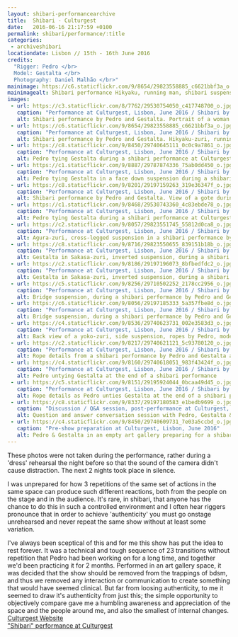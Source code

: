 ```yaml
---
layout: shibari-performancearchive
title:  Shibari - Culturgest
date:   2016-06-16 21:17:59 +0100
permalink: shibari/performance/:title
categories:
 - archiveshibari
locationdate: Lisbon // 15th - 16th June 2016
credits:
  "Rigger: Pedro </br>
  Model: Gestalta </br>
  Photography: Daniel Malhão </br>"
mainimage: https://c6.staticflickr.com/9/8654/29823558885_c6621bbf3a_o.jpg
mainimagealt: Shibari performance Hikyaku, running man, shibari suspension by Pedro & Gestalta
images:
 - url: https://c3.staticflickr.com/8/7762/29530754050_c417748700_o.jpg
   caption: "Performance at Culturgest, Lisbon, June 2016 / Shibari by Pedro, Model: Gestalta, Photo: DMF"
   alt: Shibari performance by Pedro and Gestalta. Portrait of a woman in ropes
 - url: https://c6.staticflickr.com/9/8654/29823558885_c6621bbf3a_o.jpg
   caption: "Performance at Culturgest, Lisbon, June 2016 / Shibari by Pedro, Model: Gestalta, Photo: DMF"
   alt: Shibari performance by Pedro and Gestalta. Hikyaku-zuri, running man suspension
 - url: https://c8.staticflickr.com/9/8450/29740645111_0c0c9a7861_o.jpg
   caption: "Performance at Culturgest, Lisbon, June 2016 / Shibari by Pedro, Model: Gestalta, Photo: DMF"
   alt: Pedro tying Gestalta during a shibari performance at Culturgest, Lisbon
 - url: https://c1.staticflickr.com/9/8887/29787874336_75ab0dd450_o.jpg
   caption: "Performance at Culturgest, Lisbon, June 2016 / Shibari by Pedro, Model: Gestalta, Photo: DMF"
   alt: Pedro tying Gestalta in a face down suspension during a shibari performance
 - url: https://c8.staticflickr.com/9/8201/29197159263_319e36347f_o.jpg
   caption: "Performance at Culturgest, Lisbon, June 2016 / Shibari by Pedro, Model: Gestalta, Photo: DMF"
   alt: Shibari performance by Pedro and Gestalta. View of a gote during suspension
 - url: https://c1.staticflickr.com/9/8468/29530743360_4c83ebde78_o.jpg
   caption: "Performance at Culturgest, Lisbon, June 2016 / Shibari by Pedro, Model: Gestalta, Photo: DMF"
   alt: Pedro tying Gestalta during a shibari performance at Culturgest, Lisbon
 - url: https://c2.staticflickr.com/9/8057/29823551745_55812d0ca8_o.jpg
   caption: "Performance at Culturgest, Lisbon, June 2016 / Shibari by Pedro, Model: Gestalta, Photo: DMF"
   alt: Agura-zuri, cross-legged suspension in a shibari performance by Pedro and Gestalta
 - url: https://c8.staticflickr.com/9/8716/29823550655_839151b18b_o.jpg
   caption: "Performance at Culturgest, Lisbon, June 2016 / Shibari by Pedro, Model: Gestalta, Photo: DMF"
   alt: Gestalta in Sakasa-zuri, inverted suspension, during a shibari performance with Pedro
 - url: https://c2.staticflickr.com/9/8186/29197196073_8bfbedfdc2_o.jpg
   caption: "Performance at Culturgest, Lisbon, June 2016 / Shibari by Pedro, Model: Gestalta, Photo: DMF"
   alt: Gestalta in Sakasa-zuri, inverted suspension, during a shibari performance with Pedro
 - url: https://c5.staticflickr.com/9/8256/29710502252_2178cc2956_o.jpg
   caption: "Performance at Culturgest, Lisbon, June 2016 / Shibari by Pedro, Model: Gestalta, Photo: DMF"
   alt: Bridge suspension, during a shibari performance by Pedro and Gestalta
 - url: https://c6.staticflickr.com/9/8056/29197185333_5a357fbe8d_o.jpg
   caption: "Performance at Culturgest, Lisbon, June 2016 / Shibari by Pedro, Model: Gestalta, Photo: DMF"
   alt: Bridge suspension, during a shibari performance by Pedro and Gestalta
 - url: https://c4.staticflickr.com/9/8536/29740623731_002e3583d3_o.jpg
   caption: "Performance at Culturgest, Lisbon, June 2016 / Shibari by Pedro, Model: Gestalta, Photo: DMF"
   alt: Back view of a yoko-zuri, side suspension, ropes by Pedro, model Gestalta
 - url: https://c2.staticflickr.com/9/8217/29740621121_5c93780120_o.jpg
   caption: "Performance at Culturgest, Lisbon, June 2016 / Shibari by Pedro, Model: Gestalta, Photo: DMF"
   alt: Rope details from a shibari performance by Pedro and Gestalta at Culturgest
 - url: https://c4.staticflickr.com/9/8160/29740618051_983f43424f_o.jpg
   caption: "Performance at Culturgest, Lisbon, June 2016 / Shibari by Pedro, Model: Gestalta, Photo: DMF"
   alt: Pedro untying Gestalta at the end of a shibari performance
 - url: https://c5.staticflickr.com/9/8151/29195924044_0bcaa49d45_o.jpg
   caption: "Performance at Culturgest, Lisbon, June 2016 / Shibari by Pedro, Model: Gestalta, Photo: DMF"
   alt: Rope details as Pedro unties Gestalta at the end of a shibari performance
 - url: https://c8.staticflickr.com/9/8337/29197180583_e1bedb9699_o.jpg
   caption: "Discussion / Q&A session, post-performance at Culturgest, Lisbon, June 2016"
   alt: Question and answer conversation session with Pedro, Gestalta & Miguel
 - url: https://c4.staticflickr.com/9/8450/29740609731_7e03a5ccbd_o.jpg
   caption: "Pre-show preparation at Culturgest, Lisbon, June 2016"
   alt: Pedro & Gestalta in an empty art gallery preparing for a shibari performance
---
```

These photos were not taken during the performance, rather during a 'dress' rehearsal the night before so that the sound of the camera didn't cause distraction. The next 2 nights took place in silence.

I was unprepared for how 3 repetitions of the same set of actions in the same space can produce such different reactions, both from the people on the stage and in the audience. It's rare, in shibari, that anyone has the chance to do this in such a controlled environment and I often hear riggers pronounce that in order to achieve 'authenticity' you must go onstage unrehearsed and never repeat the same show without at least some variation.

I've always been sceptical of this and for me this show has put the idea to rest forever. It was a technical and tough sequence of 23 transitions without repetition that Pedro had been working on for a long time, and together we'd been practicing it for 2 months. Performed in an art gallery space, it was decided that the show should be removed from the trappings of bdsm, and thus we removed any interaction or communication to create something that would have seemed clinical. But far from loosing authenticity, to me it seemed to draw it's authenticity from just this; the simple opportunity to objectively compare gave me a humbling awareness and appreciation of the space and the people around me, and also the smallest of internal changes.
<a href="http://www.culturgest.pt/" target="_blank_">Culturgest Website</a><br>
<a href="http://www.culturgest.pt/arquivo/2016/06/shibari.html" target="_blank_">"Shibari" performance at Culturgest</a>
